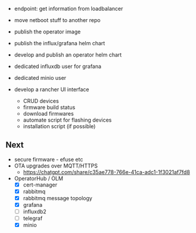 - endpoint: get information from loadbalancer
- move netboot stuff to another repo
- publish the operator image
- publish the influx/grafana helm chart
- develop and publish an operator helm chart
- dedicated influxdb user for grafana
- dedicated minio user
- develop a rancher UI interface

  - CRUD devices
  - firmware build status
  - download firmwares
  - automate script for flashing devices
  - installation script (if possible)

## Next

- secure firmware - efuse etc
- OTA upgrades over MQTT/HTTPS
  - https://chatgpt.com/share/c35ae778-766e-41ca-adc1-1f3021af7fd8
- OperatorHub / OLM
  - [x] cert-manager
  - [x] rabbitmq
  - [x] rabbitmq message topology
  - [x] grafana
  - [ ] influxdb2
  - [ ] telegraf
  - [x] minio
